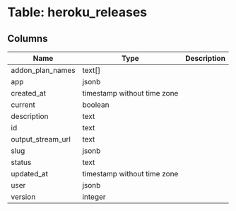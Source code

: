
# Table: heroku_releases

## Columns
| Name        | Type           | Description  |
| ------------- | ------------- | -----  |
|addon_plan_names|text[]||
|app|jsonb||
|created_at|timestamp without time zone||
|current|boolean||
|description|text||
|id|text||
|output_stream_url|text||
|slug|jsonb||
|status|text||
|updated_at|timestamp without time zone||
|user|jsonb||
|version|integer||
